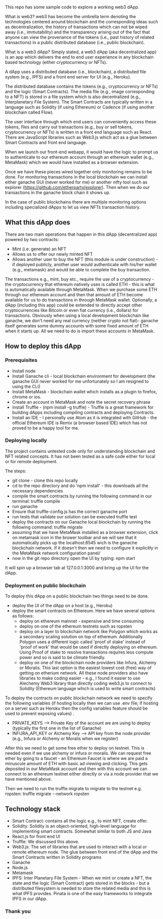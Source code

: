 This repo has some sample code to explore a working web3 dApp.

What is web3? web3 has become the umbrella term denoting the technologies centered around blockchain and the corresponding ideas such as decentralization, the history of transactions which can not be wiped away (i.e., immutability) and the transparency arising out of the fact that anyone can view the provenance of the tokens (i.e., past history of related transactions) in a public distributed database (i.e., public blockchain).

What is a web3 dApp? Simply stated, a web3 dApp (aka decentralized app) is an app which delivers the end to end user experience in any blockchain based technology (either cryptocurrency or NFTs).

A dApp  uses a distributed database (i.e., blockchain), a distributed file system (e.g., IPFS) and a front end server for UI (e.g., Heroku).

The distributed database contains the tokens (e.g., cryptocurrency or NFTs) and the logic (Smart Contracts). The media file (e.g., image corresponding to a NFT) is stored in a file system which is also decentralized (e.g., Interplanetary File System).  The Smart Contracts are typically written in a language such as Solidity (if using Ethereum) or Cadence (if using another blockchain called Flow).

The user interface through which end users can conveniently access these tokens, files and carry out transactions (e.g., buy or sell tokens, cryptocurrency or NFTs) is written in a front end language such as React. There are JavaScript libraries such as Web3.js which act as a glue between Smart Contracts and front end language.

When we launch our front-end webapp, it would have the logic to prompt us to authenticate to our ethereum account through an ethereum wallet (e.g., MetaMask) which we would have installed as a browser extension.

Once we have these pieces wired together only monitoring remains to be done. For monitoring transactions in the local blockchain we can install either ganache GUI (never worked for me) or another nifty tool such as explorer (https://github.com/etherparty/explorer). Then when we do our transactions in the ganache block chain it shows up.

In the case of public blockchains there are multiple monitoring options including specialized dApps to let us view NFTs transaction history.


## What this dApp does
There are two main operations that happen in this dApp (decentralized app) powered by two contracts:
* Mint (i.e. generate) an NFT
* Allows us to offer our newly minted NFT
* Allows another user to buy the NFT (this module is under construction) - if deployed publicly, another user would authenticate with his/her wallet (e.g., metamask) and would be able to complete the buy transaction.

The transactions e.g., mint, buy etc., require the use of a cryptocurrency - the cryptocurrency that ethereum natively uses is called ETH - this is what is automatically available through MetaMask. When we purchase some ETH through our ethereum account and then that amount of ETH become available for us to do transactions in through MetaMask wallet. Optionally, a dApp (including this app) could be extended to directly accept other cryptocurrencies like Bitcoin or even fiat currency (i.e., dollars) for transactions. Obviously when using a local development blockchain like ganache, we don't need any real currency (neither crypto not fiat)- ganache itself generates some dummy accounts with some fixed amount of ETH when it starts up. All we need to do is import these accounts in MetaMask.

## How to deploy this dApp

### Prerequisites
* Install node
* Install Ganache cli - local blockchain environment for development (the ganache GUI never worked for me unfortunately so I am resigned to using the CLI)
* Install MetaMask - blockchain wallet which installs as a plugin to firefox, chrome or ios.
* Create an account in MetaMask and note the secret recovery phrase
* Install Truffle - (npm install -g truffle)  - Truffle is a great framework for building dApps including compiling contracts and deploying Contracts.
* Install an IDE - I personally use Atom as it is integrated with GitHub  - the official Ethereum IDE is Remix (a browser based IDE) which has not proved to be a happy tool for me.


### Deploying locally
The project contains untested code only for understanding blockchain and NFT related concepts. It has not been tested as a safe code either for local or for remote deployment.

The steps:

* git  clone - clone this repo locally
* cd to the repo directory and do 'npm install' - this  downloads all the necessary dependencies
* compile the smart contracts by running the following command in our terminal: truffle compile
* run ganache
* Ensure that truffle-config.js has the correct ganache port
* run tests that validate our solution can be executed truffle test
* deploy the contracts on our Ganache local blockchain by running the following command: truffle migrate
* assuming that we have MetaMask installed as  a browser extension, click on metamask icon in the brower toolbar and we will see that it automatically picks up the localhost:8545 wich is the ganache blockchain network. If it doesn't then we need to configure it explicitly in the MetaMask network configuration panel/
* now in the git repo directory open the UI by typing: npm start

It will spin up a browser tab at 127.0.0.1:3000 and bring up the UI for the dApp.

### Deployment on public blockchain
To deploy this dApp on a public blockchain two things  need to be done.
* deploy the UI of the dApp on a host (e.g., Heroku)
* deploy the smart contracts on Ethereum. Here we have several options as follows:
    * deploy on ethereum mainnet - expensive and time consuming
    * deploy on one of the  ethereum testnets such as ropsten
    * deploy on a layer to blockchain network like Polygon which works as a secondary scaling solution on top of ethereum. Additionally Polygon uses a different logic called 'proof of stake' instead of 'proof of work' that would be used if directly deploying on ethereum. Using Proof of stake to resolve transactions requires less compute power and so is said to be climate friendly.
    * deploy on one of the blockchain node providers like Infura, Alchemy or Moralis. This last option is the easiest lowest cost (free) way of getting on etherium network. All these node providers also have libraries to make coding easier - e.g., I found it easier to use Alechemy Web3 library than directly coding web3.js to connect to Solidity (Ethereum language which is used to write smart contracts)

To deploy the contracts on public blockchain network we need to specify the following variables (if hosting locally then we can use .env file; if hosting on a server such as Heroku then the config variables feature should be used to prevent exposing values) .

* PRIVATE_KEYS --> Private Key of the account we are using to deploy (typically the first one in the list of Ganache)
* INFURA_API_KEY  or Alchemy Key --> API key from the node provider (e.g., Infura or Alchemy or Moralis when we register)

After this we need to get some free ether to deploy on testnet. This is needed even if we use alchemy or infura or moralis. We can request free ether by going to a faucet - an Ethereum Faucet is where we are paid a minuscule amount of ETH with basic ad viewing and clicking. This gets deposited in our MetaMask account and then with this account we can connect to an ethereum testnet either directly or via a node provider that we have mentioned above.

Then we need to run the truffle migrate to migrate to the testnet e.g. ropsten: truffle migrate --network ropsten



## Technology stack

- Smart Contract: contains all the logic e.g., to mint NFT, create  offer.
- Solidity: Solidity is an object-oriented, high-level language for implementing smart contracts. Somewhat similar to both JS and Java
- React.js for front end UI
- Truffle: We discussed this above.
- Web3.js: The set of libraries that  are used to interact with a local or remote ethereum node. The glue between front end of the dApp and the Smart Contracts written in Solidity programs
- Ganache
- Node.js
- Metamask
- IPFS: Inter Planetary File System - When we mint or create a NFT, the state and the logic (Smart Contract) gets stored in the blocks - but a distributed filesystem is needed to store the related media and this is what IPFS provides. Pinata is one of the easy frameworks to integrate IPFS in our dApp.


### Thank you
